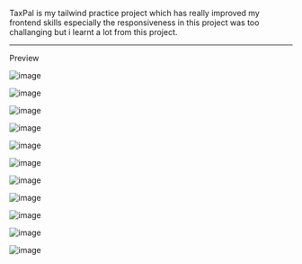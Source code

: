 
TaxPal is my tailwind practice project which has really improved my frontend skills especially the responsiveness in this project was too challanging but i learnt a lot from this project.
<hr>

Preview

![image](https://github.com/user-attachments/assets/4d0cd55b-c580-4658-bc2f-3bfa919aa207)

![image](https://github.com/user-attachments/assets/212423c8-36bf-47b7-a224-fad9488b6f3e)

![image](https://github.com/user-attachments/assets/e1aef065-97f9-4d20-8ab1-3f89cbc9d965)

![image](https://github.com/user-attachments/assets/60cea175-99bd-4ef6-aba4-d98f6534b7f6)

![image](https://github.com/user-attachments/assets/7c653924-68df-4642-a558-a240356d12e0)

![image](https://github.com/user-attachments/assets/e5159534-e775-4c93-8b92-f6a24a0b1b2d)

![image](https://github.com/user-attachments/assets/ebb01337-d8f8-4bc9-97a5-2953027df461)

![image](https://github.com/user-attachments/assets/edb99891-da14-4fd1-9e57-e57ea5659bef)

![image](https://github.com/user-attachments/assets/64508a96-a138-4b72-9298-e84a05aaad3a)

![image](https://github.com/user-attachments/assets/bd590a4e-281a-410a-8947-6b640c2d3eea)

![image](https://github.com/user-attachments/assets/8c8c63af-10f6-4110-a5aa-f52ef6c21b3a)

